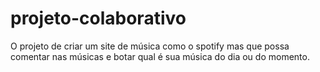 # projeto-colaborativo
O projeto de criar um site de música como o spotify mas que possa comentar nas músicas e botar qual é sua música do dia ou do momento.
